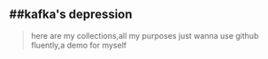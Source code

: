 ##kafka's depression 
------

> here are my collections,all my purposes just wanna use github fluently,a demo for myself 

